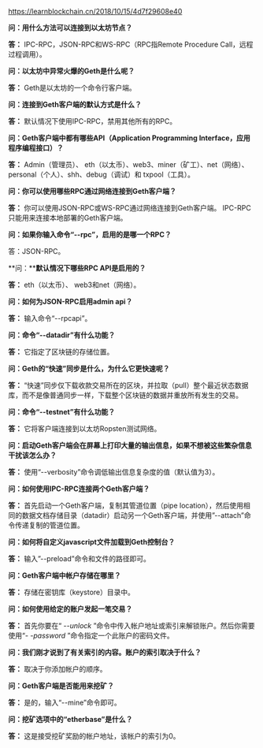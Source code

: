 https://learnblockchain.cn/2018/10/15/4d7f29608e40

**问：用什么方法可以连接到以太坊节点？**

**答：** IPC-RPC，JSON-RPC和WS-RPC（RPC指Remote Procedure Call，远程过程调用）。

**问：以太坊中异常火爆的Geth是什么呢？**

**答：** Geth是以太坊的一个命令行客户端。

**问：连接到Geth客户端的默认方式是什么？**

**答：** 默认情况下使用IPC-RPC，禁用其他所有的RPC。

**问：Geth客户端中都有哪些API（Application Programming Interface，应用程序编程接口）？**

**答：** Admin（管理员）、 eth（以太币）、web3、miner（矿工）、net（网络）、personal（个人）、shh、debug（调试）和 txpool（工具）。

**问：你可以使用哪些RPC通过网络连接到Geth客户端？**

**答：** 你可以使用JSON-RPC或WS-RPC通过网络连接到Geth客户端。 IPC-RPC只能用来连接本地部署的Geth客户端。

**问：如果你输入命令“--rpc”，启用的是哪一个RPC？**

答：JSON-RPC。

**问：****默认情况下哪些RPC API是启用的？**

**答：** eth（以太币）、 web3和net（网络）。

**问：如何为JSON-RPC启用admin api？**

**答：** 输入命令“--rpcapi”。

**问：命令“--datadir”有什么功能？**

**答：** 它指定了区块链的存储位置。

**问：Geth的“快速”同步是什么，为什么它更快速呢？**

**答：** “快速”同步仅下载收款交易所在的区块，并拉取（pull）整个最近状态数据库，而不是像普通同步一样，下载整个区块链的数据并重放所有发生的交易。

**问：命令“--testnet”有什么功能？**

**答：** 它将客户端连接到以太坊Ropsten测试网络。

**问：启动Geth客户端会在屏幕上打印大量的输出信息，如果不想被这些繁杂信息干扰该怎么办？**

**答：** 使用“--verbosity”命令调低输出信息复杂度的值（默认值为3）。

**问：如何使用IPC-RPC连接两个Geth客户端？**

**答：** 首先启动一个Geth客户端，复制其管道位置（pipe location），然后使用相同的数据文档存储目录（datadir）启动另一个Geth客户端，并使用”--attach”命令传递复制的管道位置。

**问：如何将自定义javascript文件加载到Geth控制台？**

**答：** 输入”--preload”命令和文件的路径即可。

**问：Geth客户端中帐户存储在哪里？**

**答：** 存储在密钥库（keystore）目录中。

**问：如何使用给定的账户发起一笔交易？**

**答：** 首先你要在“ *--unlock* ”命令中传入帐户地址或索引来解锁账户。然后你需要使用“- *-password* ”命令指定一个此账户的密码文件。

**问：我们刚才说到了有关索引的内容。账户的索引取决于什么？**

**答：** 取决于你添加帐户的顺序。

**问：Geth客户端是否能用来挖矿？**

**答：** 是的，输入“--mine”命令即可。

**问：挖矿选项中的“etherbase”是什么？**

**答：** 这是接受挖矿奖励的帐户地址，该帐户的索引为0。

